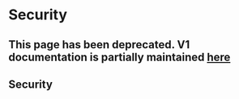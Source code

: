 # Security

## This page has been deprecated. V1 documentation is partially maintained [here](https://docs.balancer.fi/v/v1/core-concepts/security/)

## Security

